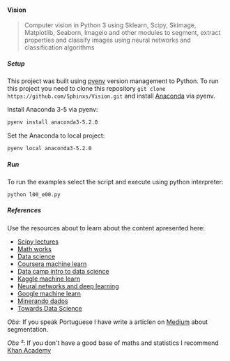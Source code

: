 #### Vision

> Computer vision in Python 3 using Sklearn, Scipy, Skimage, Matplotlib, Seaborn, Imageio and other modules to segment, extract properties and classify images using neural networks and classification algorithms

##### Setup

This project was built using [pyenv](https://github.com/pyenv/pyenv#installation) version management to Python. To run this project you need to clone this repository `git clone https://github.com/Sphinxs/Vision.git` and install [Anaconda](https://www.anaconda.com/) via pyenv.

Install Anaconda 3-5 via pyenv:

```zsh
pyenv install anaconda3-5.2.0
```

Set the Anaconda to local project:

```zsh
pyenv local anaconda3-5.2.0
```

##### Run

To run the examples select the script and execute using python interpreter:

```zsh
python l00_e00.py
```

##### References

Use the resources about to learn about the content apresented here:

- [Scipy lectures](http://www.scipy-lectures.org/)
- [Math works](https://www.mathworks.com/)
- [Data science](https://datascience.stackexchange.com/)
- [Coursera machine learn](https://pt.coursera.org/learn/machine-learning)
- [Data camp intro to data science](https://www.datacamp.com/courses/intro-to-python-for-data-science)
- [Kaggle machine learn](https://www.kaggle.com/learn/machine-learning)
- [Neural networks and deep learning](http://neuralnetworksanddeeplearning.com/)
- [Google machine learn](https://developers.google.com/machine-learning)
- [Minerando dados](http://minerandodados.com.br/)
- [Towards Data Science](https://towardsdatascience.com/)

_Obs_: If you speak Portuguese I have write a articlen on [Medium](https://medium.com/@sphinxs/image-segmentation-8ea2d0d18240?source=user_profile---------2------------------) about segmentation.

_Obs ²_: If you don't have a good base of maths and statistics I recommend [Khan Academy](https://www.khanacademy.org/)
